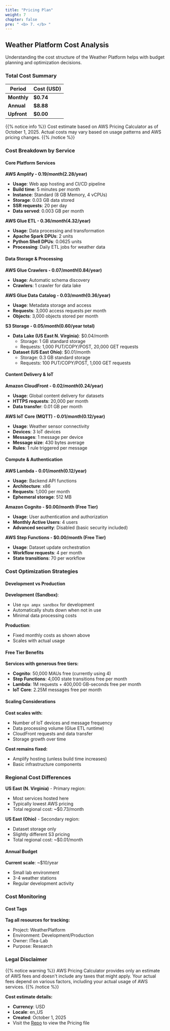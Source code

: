 ```yaml
---
title: "Pricing Plan"
weight: 7
chapter: false
pre: " <b> 7. </b> "
---
```


## Weather Platform Cost Analysis

Understanding the cost structure of the Weather Platform helps with budget planning and optimization decisions.

### Total Cost Summary

| Period      | Cost (USD) |
| ----------- | ---------- |
| **Monthly** | **$0.74**  |
| **Annual**  | **$8.88**  |
| **Upfront** | **$0.00**  |

{{% notice info %}}
Cost estimate based on AWS Pricing Calculator as of October 1, 2025. Actual costs may vary based on usage patterns and AWS pricing changes.
{{% /notice %}}

### Cost Breakdown by Service

#### Core Platform Services

**AWS Amplify - $0.19/month ($2.28/year)**

- **Usage**: Web app hosting and CI/CD pipeline
- **Build time**: 5 minutes per month
- **Instance**: Standard (8 GB Memory, 4 vCPUs)
- **Storage**: 0.03 GB data stored
- **SSR requests**: 20 per day
- **Data served**: 0.003 GB per month

**AWS Glue ETL - $0.36/month ($4.32/year)**

- **Usage**: Data processing and transformation
- **Apache Spark DPUs**: 2 units
- **Python Shell DPUs**: 0.0625 units
- **Processing**: Daily ETL jobs for weather data

#### Data Storage & Processing

**AWS Glue Crawlers - $0.07/month ($0.84/year)**

- **Usage**: Automatic schema discovery
- **Crawlers**: 1 crawler for data lake

**AWS Glue Data Catalog - $0.03/month ($0.36/year)**

- **Usage**: Metadata storage and access
- **Requests**: 3,000 access requests per month
- **Objects**: 3,000 objects stored per month

**S3 Storage - $0.05/month ($0.60/year total)**

- **Data Lake (US East N. Virginia)**: $0.04/month
  - Storage: 1 GB standard storage
  - Requests: 1,000 PUT/COPY/POST, 20,000 GET requests
- **Dataset (US East Ohio)**: $0.01/month
  - Storage: 0.3 GB standard storage
  - Requests: 100 PUT/COPY/POST, 1,000 GET requests

#### Content Delivery & IoT

**Amazon CloudFront - $0.02/month ($0.24/year)**

- **Usage**: Global content delivery for datasets
- **HTTPS requests**: 20,000 per month
- **Data transfer**: 0.01 GB per month

**AWS IoT Core (MQTT) - $0.01/month ($0.12/year)**

- **Usage**: Weather sensor connectivity
- **Devices**: 3 IoT devices
- **Messages**: 1 message per device
- **Message size**: 430 bytes average
- **Rules**: 1 rule triggered per message

#### Compute & Authentication

**AWS Lambda - $0.01/month ($0.12/year)**

- **Usage**: Backend API functions
- **Architecture**: x86
- **Requests**: 1,000 per month
- **Ephemeral storage**: 512 MB

**Amazon Cognito - $0.00/month (Free Tier)**

- **Usage**: User authentication and authorization
- **Monthly Active Users**: 4 users
- **Advanced security**: Disabled (basic security included)

**AWS Step Functions - $0.00/month (Free Tier)**

- **Usage**: Dataset update orchestration
- **Workflow requests**: 4 per month
- **State transitions**: 70 per workflow

### Cost Optimization Strategies

#### Development vs Production

**Development (Sandbox)**:

- Use `npx ampx sandbox` for development
- Automatically shuts down when not in use
- Minimal data processing costs

**Production**:

- Fixed monthly costs as shown above
- Scales with actual usage

#### Free Tier Benefits

**Services with generous free tiers:**

- **Cognito**: 50,000 MAUs free (currently using 4)
- **Step Functions**: 4,000 state transitions free per month
- **Lambda**: 1M requests + 400,000 GB-seconds free per month
- **IoT Core**: 2.25M messages free per month

#### Scaling Considerations

**Cost scales with:**

- Number of IoT devices and message frequency
- Data processing volume (Glue ETL runtime)
- CloudFront requests and data transfer
- Storage growth over time

**Cost remains fixed:**

- Amplify hosting (unless build time increases)
- Basic infrastructure components

### Regional Cost Differences

**US East (N. Virginia)** - Primary region:

- Most services hosted here
- Typically lowest AWS pricing
- Total regional cost: ~$0.73/month

**US East (Ohio)** - Secondary region:

- Dataset storage only
- Slightly different S3 pricing
- Total regional cost: ~$0.01/month

#### Annual Budget

**Current scale**: ~$10/year

- Small lab environment
- 3-4 weather stations
- Regular development activity

### Cost Monitoring

#### Cost Tags

**Tag all resources for tracking:**

- Project: WeatherPlatform
- Environment: Development/Production
- Owner: ITea-Lab
- Purpose: Research

### Legal Disclaimer

{{% notice warning %}}
AWS Pricing Calculator provides only an estimate of AWS fees and doesn't include any taxes that might apply. Your actual fees depend on various factors, including your actual usage of AWS services.
{{% /notice %}}

**Cost estimate details:**

- **Currency**: USD
- **Locale**: en_US
- **Created**: October 1, 2025
- Visit the [Repo](https://github.com/PancakesLmao/Weather-Platform-tutorial) to view the Pricing file